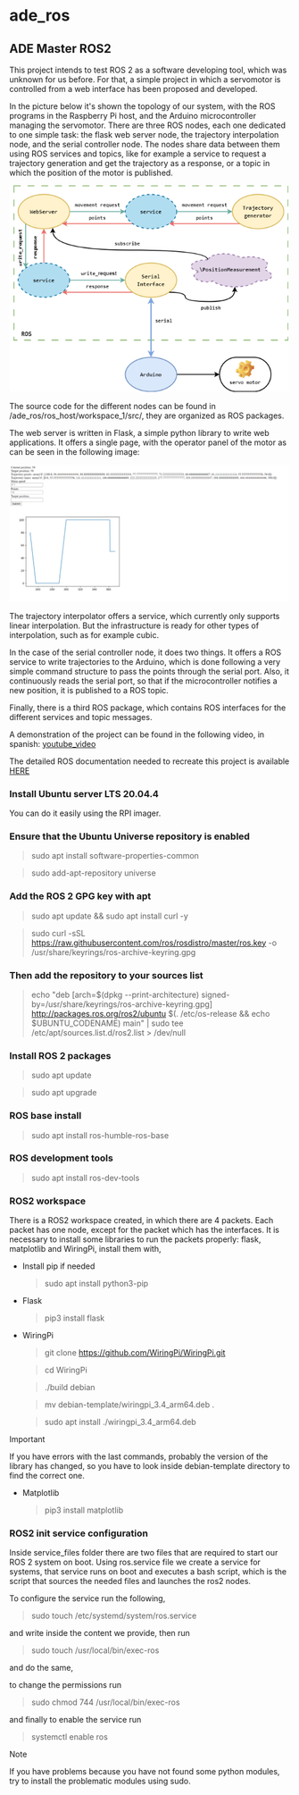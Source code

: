# ade\_ros
## ADE Master ROS2

This project intends to test ROS 2 as a software developing tool, which was unknown for us before. For that, a simple project in which a servomotor is controlled from a web interface has been proposed and developed.

In the picture below it's shown the topology of our system, with the ROS programs in the Raspberry Pi host, and the Arduino microcontroller managing the servomotor. There are three ROS nodes, each one dedicated to one simple task: the flask web server node, the trajectory interpolation node, and the serial controller node. The nodes share data between them using ROS services and topics, like for example a service to request a trajectory generation and get the trajectory as a response, or a topic in which the position of the motor is published. 

<img src="/ros_host/ROS.png" width="500">

The source code for the different nodes can be found in /ade_ros/ros_host/workspace_1/src/, they are organized as ROS packages.

The web server is written in Flask, a simple python library to write web applications. It offers a single page, with the operator panel of the motor as can be seen in the following image:

<img src="ros_host/operator_panel.PNG" width="500">

The trajectory interpolator offers a service, which currently only supports linear interpolation. But the infrastructure is ready for other types of interpolation, such as for example cubic.

In the case of the serial controller node, it does two things. It offers a ROS service to write trajectories to the Arduino, which is done following a very simple command structure to pass the points through the serial port. Also, it continuously reads the serial port, so that if the microcontroller notifies a new position, it is published to a ROS topic.

Finally, there is a third ROS package, which contains ROS interfaces for the different services and topic messages.

A demonstration of the project can be found in the following video, in spanish: [youtube_video](https://www.youtube.com/watch?v=i_y66Nou0Ps)


The detailed ROS documentation needed to recreate this project is available [HERE](https://docs.ros.org/en/humble/index.html)

### Install Ubuntu server LTS 20.04.4

You can do it easily using the RPI imager.

### Ensure that the Ubuntu Universe repository is enabled

>sudo apt install software-properties-common

>sudo add-apt-repository universe

### Add the ROS 2 GPG key with apt
>sudo apt update && sudo apt install curl -y

>sudo curl -sSL https://raw.githubusercontent.com/ros/rosdistro/master/ros.key -o /usr/share/keyrings/ros-archive-keyring.gpg

### Then add the repository to your sources list

>echo "deb [arch=$(dpkg --print-architecture) signed-by=/usr/share/keyrings/ros-archive-keyring.gpg] http://packages.ros.org/ros2/ubuntu $(. /etc/os-release && echo $UBUNTU_CODENAME) main" | sudo tee /etc/apt/sources.list.d/ros2.list > /dev/null

### Install ROS 2 packages

>sudo apt update

>sudo apt upgrade

### ROS base install
>sudo apt install ros-humble-ros-base

### ROS development tools
>sudo apt install ros-dev-tools

### ROS2 workspace

There is a ROS2 workspace created, in which there are 4 packets. Each packet has one node, except for the packet which has the interfaces. It is necessary to install some libraries to run the packets properly: flask, matplotlib and WiringPi, install them with,

- Install pip if needed
  
  >sudo apt install python3-pip
  
- Flask

  >pip3 install flask

- WiringPi

  >git clone https://github.com/WiringPi/WiringPi.git

  >cd WiringPi

  >./build debian

  >mv debian-template/wiringpi_3.4_arm64.deb .

  >sudo apt install ./wiringpi_3.4_arm64.deb
  
>[!IMPORTANT]
>If you have errors with the last commands, probably the version of the library has changed, so you have to look inside debian-template directory to find the correct one. 

- Matplotlib

  >pip3 install matplotlib

### ROS2 init service configuration

Inside service_files folder there are two files that are required to start our ROS 2 system on boot. Using ros.service file we create a service for systems, that service runs on boot and executes a bash script, which is the script that sources the needed files and launches the ros2 nodes.

To configure the service run the following,

>sudo touch /etc/systemd/system/ros.service 

and write inside the content we provide, then run

>sudo touch /usr/local/bin/exec-ros

and do the same,

to change the permissions run

>sudo chmod 744 /usr/local/bin/exec-ros

and finally to enable the service run

>systemctl enable ros

>[!Note]
> If you have problems because you have not found some python modules, try to install the problematic modules using sudo.



